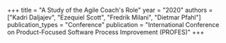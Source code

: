 +++
title = "A Study of the Agile Coach's Role"
year = "2020"
authors = ["Kadri Daljajev", "Ezequiel Scott", "Fredrik Milani", "Dietmar Pfahl"]
publication_types = "Conference"
publication = "International Conference on Product-Focused Software Process Improvement (PROFES)"
+++

